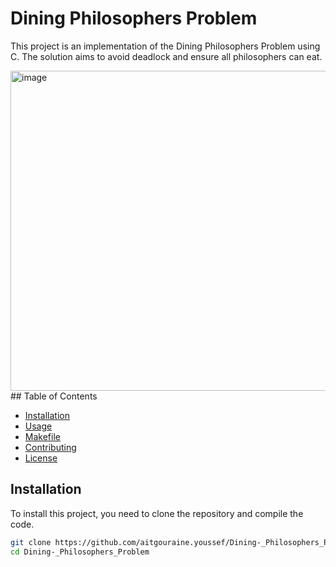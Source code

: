 # Dining Philosophers Problem

This project is an implementation of the Dining Philosophers Problem using C. The solution aims to avoid deadlock and ensure all philosophers can eat.

<img width="512" alt="image" src="https://github.com/youssef3332-a11y/Dining-_Philosophers_Problem/assets/78111236/47a39cda-29ea-442a-bdf8-78b8e0dbeb39">
## Table of Contents

- [Installation](#installation)
- [Usage](#usage)
- [Makefile](#makefile)
- [Contributing](#contributing)
- [License](#license)

## Installation

To install this project, you need to clone the repository and compile the code.

```bash
git clone https://github.com/aitgouraine.youssef/Dining-_Philosophers_Problem.git
cd Dining-_Philosophers_Problem
